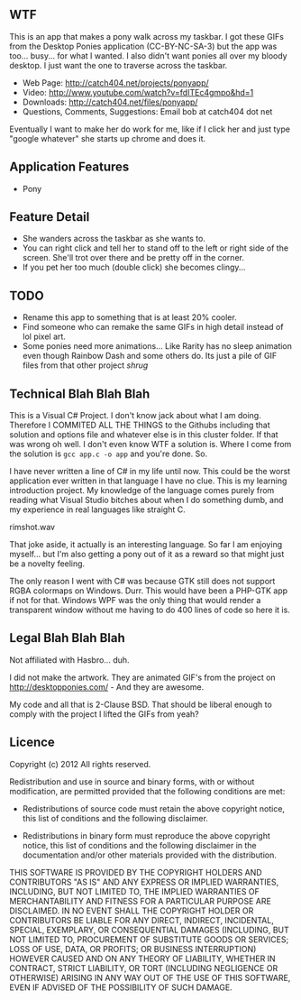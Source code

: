## WTF

This is an app that makes a pony walk across my taskbar. I got these
GIFs from the Desktop Ponies application (CC-BY-NC-SA-3) but the app
was too... busy... for what I wanted. I also didn't want ponies all
over my bloody desktop. I just want the one to traverse across the
taskbar.

 * Web Page: http://catch404.net/projects/ponyapp/
 * Video: http://www.youtube.com/watch?v=fdITEc4gmpo&hd=1
 * Downloads: http://catch404.net/files/ponyapp/
 * Questions, Comments, Suggestions: Email bob at catch404 dot net

Eventually I want to make her do work for me, like if I click her and
just type "google whatever" she starts up chrome and does it.

## Application Features

 * Pony
 
## Feature Detail

 * She wanders across the taskbar as she wants to.
 * You can right click and tell her to stand off to the left or right
   side of the screen. She'll trot over there and be pretty off in
   the corner.
 * If you pet her too much (double click) she becomes clingy...

## TODO

 * Rename this app to something that is at least 20% cooler.
 * Find someone who can remake the same GIFs in high detail instead of
   lol pixel art.
 * Some ponies need more animations... Like Rarity has no sleep
   animation even though Rainbow Dash and some others do. Its just a
   pile of GIF files from that other project *shrug*
 
## Technical Blah Blah Blah

This is a Visual C# Project. I don't know jack about what I am doing.
Therefore I COMMITED ALL THE THINGS to the Githubs including that
solution and options file and whatever else is in this cluster folder.
If that was wrong oh well. I don't even know WTF a solution is. Where
I come from the solution is `gcc app.c -o app` and you're done. So.

I have never written a line of C# in my life until now. This could be
the worst application ever written in that language I have no clue.
This is my learning introduction project. My knowledge of the language
comes purely from reading what Visual Studio bitches about when I do
something dumb, and my experience in real languages like straight C.

rimshot.wav

That joke aside, it actually is an interesting language. So far I am
enjoying myself... but I'm also getting a pony out of it as a reward
so that might just be a novelty feeling.

The only reason I went with C# was because GTK still does not support
RGBA colormaps on Windows. Durr. This would have been a PHP-GTK app
if not for that. Windows WPF was the only thing that would render a
transparent window without me having to do 400 lines of code so here
it is.

## Legal Blah Blah Blah

Not affiliated with Hasbro... duh.

I did not make the artwork. They are animated GIF's from the project
on http://desktopponies.com/ - And they are awesome.

My code and all that is 2-Clause BSD. That should be liberal enough
to comply with the project I lifted the GIFs from yeah?

## Licence

Copyright (c) 2012 All rights reserved.

Redistribution and use in source and binary forms, with or without
modification, are permitted provided that the following conditions
are met:

 * Redistributions of source code must retain the above copyright
   notice, this list of conditions and the following disclaimer.

 * Redistributions in binary form must reproduce the above copyright
   notice, this list of conditions and the following disclaimer in the
   documentation and/or other materials provided with the
   distribution.

THIS SOFTWARE IS PROVIDED BY THE COPYRIGHT HOLDERS AND CONTRIBUTORS
"AS IS" AND ANY EXPRESS OR IMPLIED WARRANTIES, INCLUDING, BUT NOT
LIMITED TO, THE IMPLIED WARRANTIES OF MERCHANTABILITY AND FITNESS FOR
A PARTICULAR PURPOSE ARE DISCLAIMED. IN NO EVENT SHALL THE COPYRIGHT
HOLDER OR CONTRIBUTORS BE LIABLE FOR ANY DIRECT, INDIRECT, INCIDENTAL,
SPECIAL, EXEMPLARY, OR CONSEQUENTIAL DAMAGES (INCLUDING, BUT NOT
LIMITED TO, PROCUREMENT OF SUBSTITUTE GOODS OR SERVICES; LOSS OF USE,
DATA, OR PROFITS; OR BUSINESS INTERRUPTION) HOWEVER CAUSED AND ON ANY
THEORY OF LIABILITY, WHETHER IN CONTRACT, STRICT LIABILITY, OR TORT
(INCLUDING NEGLIGENCE OR OTHERWISE) ARISING IN ANY WAY OUT OF THE USE
OF THIS SOFTWARE, EVEN IF ADVISED OF THE POSSIBILITY OF SUCH DAMAGE.
